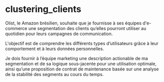 # clustering_clients
Olist, le Amazon brésilien, souhaite que je fournisse à ses équipes d'e-commerce une segmentation des clients qu’elles pourront utiliser au quotidien pour leurs campagnes de communication.

L'objectif est de comprendre les différents types d’utilisateurs grâce à leur comportement et à leurs données personnelles.

Je dois fournir à l’équipe marketing une description actionable de ma segmentation et de sa logique sous-jacente pour une utilisation optimale, ainsi qu’une proposition de contrat de maintenance basée sur une analyse de la stabilité des segments au cours du temps.
